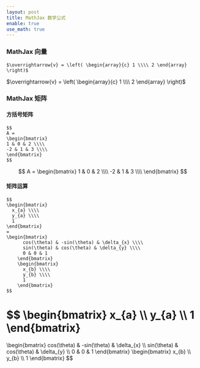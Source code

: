 ```yaml
---
layout: post
title: MathJax 数学公式
enable: true
use_math: true
---
```


### MathJax 向量

```
$\overrightarrow{v} = \left( \begin{array}{c} 1 \\\\ 2 \end{array} \right)$
```
$\overrightarrow{v} = \left( \begin{array}{c} 1 \\\\ 2 \end{array} \right)$

### MathJax 矩阵

#### 方括号矩阵

```
$$
A =
\begin{bmatrix}
1 & 0 & 2 \\\\
-2 & 1 & 3 \\\\
\end{bmatrix}
$$
```

$$
A =
\begin{bmatrix}
1 & 0 & 2 \\\\
-2 & 1 & 3 \\\\
\end{bmatrix}
$$

#### 矩阵运算

```
$$
\begin{bmatrix}
  x_{a} \\\\
  y_{a} \\\\
  1
\end{bmatrix}
=
\begin{bmatrix}
      cos(\theta) & -sin(\theta) & \delta_{x} \\\\
      sin(\theta) & cos(\theta) & \delta_{y} \\\\
      0 & 0 & 1
    \end{bmatrix}
    \begin{bmatrix}
      x_{b} \\\\
      y_{b} \\\\
      1
    \end{bmatrix}
$$

```

$$
\begin{bmatrix}
  x_{a} \\\\
  y_{a} \\\\
  1
\end{bmatrix}
=
\begin{bmatrix}
      cos(\theta) & -sin(\theta) & \delta_{x} \\\\
      sin(\theta) & cos(\theta) & \delta_{y} \\\\
      0 & 0 & 1
    \end{bmatrix}
    \begin{bmatrix}
      x_{b} \\\\
      y_{b} \\\\
      1
    \end{bmatrix}
$$
